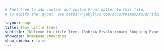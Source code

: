 ```yaml
---
# Feel free to add content and custom Front Matter to this file.
# To modify the layout, see https://jekyllrb.com/docs/themes/#overriding-theme-defaults

layout: page
title: Team Little Trees
subtitle: "Welcome to Little Trees AR<br>A Revolutionary Shopping Experience for Sustainably-Minded Consumers"
showcase: homepage_showcases
show_sidebar: false
---
```

